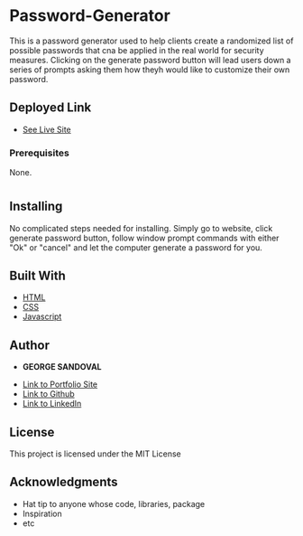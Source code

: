 # Password-Generator

This is a password generator used to help clients create a randomized list of possible passwords that cna be applied in the real world for security measures. Clicking on the generate password button will lead users down a series of prompts asking them how theyh would like to customize their own password.

## Deployed Link

* [See Live Site](https://gsandoval09.github.io/Password-Generator/)

### Prerequisites

None. 
#
## Installing

No complicated steps needed for installing. Simply go to website, click generate password button, follow window prompt commands with either "Ok" or "cancel" and let the computer generate a password for you.


## Built With

* [HTML](https://developer.mozilla.org/en-US/docs/Web/HTML)
* [CSS](https://developer.mozilla.org/en-US/docs/Web/CSS)
* [Javascript](https://developer.mozilla.org/en-US/docs/Web/JavaScript)

## Author

* **GEORGE SANDOVAL** 

- [Link to Portfolio Site](https://gsandoval09.github.io/Professional-portfolio/)
- [Link to Github](https://gsandoval09.github.io/Password-Generator/)
- [Link to LinkedIn](https://www.linkedin.com/in/george-sandoval-4467641b3)


## License

This project is licensed under the MIT License 

## Acknowledgments

* Hat tip to anyone whose code, libraries, package
* Inspiration
* etc

